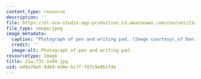 ```yaml
---
content_type: resource
description: ''
file: https://ol-ocw-studio-app-production.s3.amazonaws.com/courses/21w-731-1-writing-and-experience-exploring-self-in-society-spring-2004/ed9a70a59d694d0e5c7ff07c9e0b1f4e_21w-731-1s04.jpg
file_type: image/jpeg
image_metadata:
  caption: "Photograph of pen and writing pad. (Image courtesy\_of Daniel Bersak.)"
  credit: ''
  image-alt: Photograph of pen and writing pad.
resourcetype: Image
title: 21w-731-1s04.jpg
uid: ed9a70a5-9d69-4d0e-5c7f-f07c9e0b1f4e
---
```


